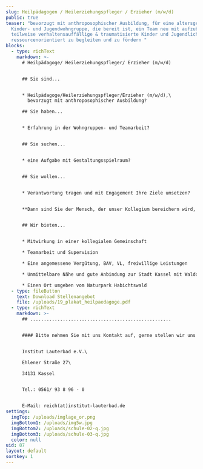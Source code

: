 ```yaml
---
slug: Heilpädagogen / Heilerziehungspfleger / Erzieher (m/w/d)
public: true
teaser: "bevorzugt mit anthroposophischer Ausbildung, für eine altersgemischte
  Kinder- und Jugendwohngruppe, die bereit ist, ein Team neu mit aufzubauen, und
  teilweise verhaltensauffällige & traumatisierte Kinder und Jugendliche
  ressourcenorientiert zu begleiten und zu fördern "
blocks:
  - type: richText
    markdown: >-
      # Heilpädagoge/ Heilerziehungspfleger/ Erzieher (m/w/d)


      ## Sie sind...


      * Heilpädagoge/Heilerziehungspfleger/Erzieher (m/w/d),\
        bevorzugt mit anthroposophischer Ausbildung?

      ## Sie haben...


      * Erfahrung in der Wohngruppen- und Teamarbeit?


      ## Sie suchen...


      * eine Aufgabe mit Gestaltungsspielraum?


      ## Sie wollen...


      * Verantwortung tragen und mit Engagement Ihre Ziele umsetzen?


      **Dann sind Sie der Mensch, der unser Kollegium bereichern wird, um die Kinder und Jugendlichen in Lauterbad mit den Förderbedarfen geistige Entwicklung sowie emotionale-soziale Entwicklung kreativ und differenziert zu fördern!** 


      ## Wir bieten...


      * Mitwirkung in einer kollegialen Gemeinschaft

      * Teamarbeit und Supervision

      * Eine angemessene Vergütung, BAV, VL, freiwillige Leistungen

      * Unmittelbare Nähe und gute Anbindung zur Stadt Kassel mit Waldorfkindergarten und Waldorfschule

      * Einen Ort umgeben vom Naturpark Habichtswald
  - type: fileButton
    text: Download Stellenangebot
    file: /uploads/19_plakat_heilpaedagoge.pdf
  - type: richText
    markdown: >-
      ## ....................................................


      #### Bitte nehmen Sie mit uns Kontakt auf, gerne stellen wir uns vor und lernen Sie kennen: 


      Institut Lauterbad e.V.\

      Ehlener Straße 27\

      34131 Kassel


      Tel.: 0561/ 93 8 96 - 0 


      E-Mail: reich(at)institut-lauterbad.de
settings:
  imgTop: /uploads/imglage_or.png
  imgBottom1: /uploads/img5w.jpg
  imgBottom2: /uploads/schule-02-q.jpg
  imgBottom3: /uploads/schule-03-q.jpg
  color: null
uid: 87
layout: default
sortkey: 1
---
```

